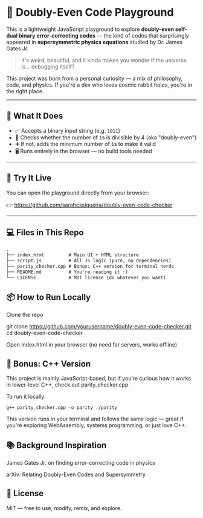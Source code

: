 # 🧬 Doubly-Even Code Playground

This is a lightweight JavaScript playground to explore **doubly-even self-dual binary error-correcting codes** — the kind of codes that surprisingly appeared in **supersymmetric physics equations** studied by Dr. James Gates Jr.

> It's weird, beautiful, and it kinda makes you wonder if the universe is... debugging itself?

This project was born from a personal curiosity — a mix of philosophy, code, and physics. If you're a dev who loves cosmic rabbit holes, you're in the right place.

---

## 🚀 What It Does

- ✅ Accepts a binary input string (e.g. `1011`)
- 🧠 Checks whether the number of `1`s is divisible by 4 (aka "doubly-even")
- ➕ If not, adds the minimum number of `1`s to make it valid
- 🖥️ Runs entirely in the browser — no build tools needed

---

## 🧪 Try It Live

You can open the playground directly from your browser:

👉 https://github.com/sarahcssiqueira/doubly-even-code-checker

---

## 💻 Files in This Repo

```txt
.
├── index.html         # Main UI + HTML structure
├── script.js          # All JS logic (pure, no dependencies)
├── parity_checker.cpp # Bonus: C++ version for terminal nerds
├── README.md          # You're reading it :)
└── LICENSE            # MIT license (do whatever you want)
```

## 📦 How to Run Locally

Clone the repo

git clone https://github.com/yourusername/doubly-even-code-checker.git
cd doubly-even-code-checker

Open index.html in your browser
(no need for servers, works offline)

## 🧠 Bonus: C++ Version

This project is mainly JavaScript-based, but if you’re curious how it works in lower-level C++, check out parity_checker.cpp.

To run it locally:

`g++ parity_checker.cpp -o parity
./parity` 

This version runs in your terminal and follows the same logic — great if you're exploring WebAssembly, systems programming, or just love C++.

## 📚 Background Inspiration

James Gates Jr. on finding error-correcting code in physics

arXiv: Relating Doubly-Even Codes and Supersymmetry


## 📄 License

MIT — free to use, modify, remix, and explore.